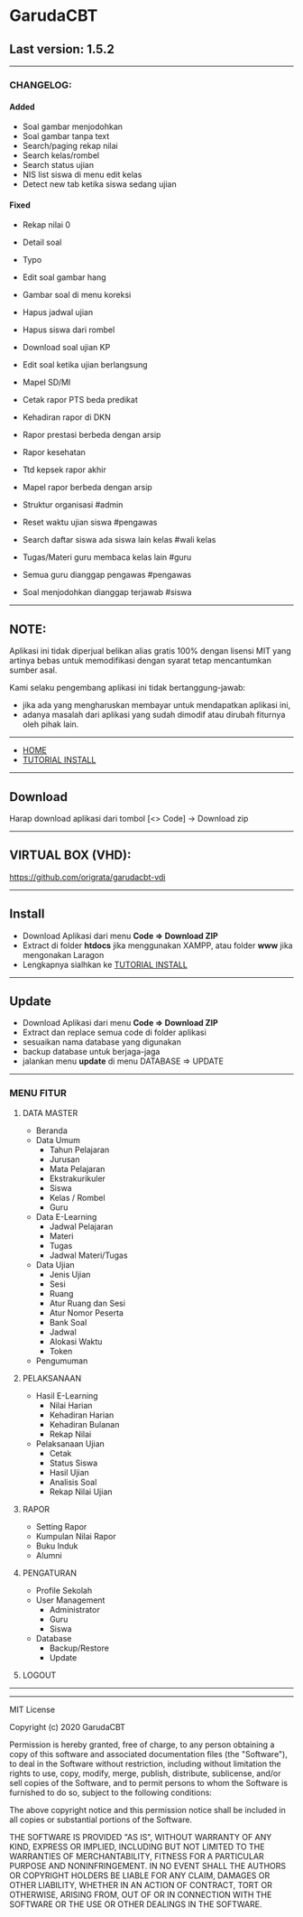 # GarudaCBT
## Last version: 1.5.2

-------------
### CHANGELOG:

#### Added
- Soal gambar menjodohkan
- Soal gambar tanpa text
- Search/paging rekap nilai
- Search kelas/rombel
- Search status ujian
- NIS list siswa di menu edit kelas
- Detect new tab ketika siswa sedang ujian

#### Fixed
- Rekap nilai 0
- Detail soal
- Typo
- Edit soal gambar hang
- Gambar soal di menu koreksi
- Hapus jadwal ujian
- Hapus siswa dari rombel
- Download soal ujian KP
- Edit soal ketika ujian berlangsung
- Mapel SD/MI
- Cetak rapor PTS beda predikat
- Kehadiran rapor di DKN
- Rapor prestasi berbeda dengan arsip
- Rapor kesehatan
- Ttd kepsek rapor akhir
- Mapel rapor berbeda dengan arsip

- Struktur organisasi #admin
- Reset waktu ujian siswa #pengawas
- Search daftar siswa ada siswa lain kelas #wali kelas
- Tugas/Materi guru membaca kelas lain #guru
- Semua guru dianggap pengawas #pengawas
- Soal menjodohkan dianggap terjawab #siswa

___________

## NOTE:
Aplikasi ini tidak diperjual belikan alias gratis 100% dengan lisensi MIT yang artinya bebas untuk memodifikasi dengan syarat tetap mencantumkan sumber asal.

Kami selaku pengembang aplikasi ini tidak bertanggung-jawab:
- jika ada yang mengharuskan membayar untuk mendapatkan aplikasi ini,
- adanya masalah dari aplikasi yang sudah dimodif atau dirubah fiturnya oleh pihak lain.
______________
- [HOME](https://garudacbt.github.io/cbt)
- [TUTORIAL INSTALL](https://github.com/garudacbt/cbt/wiki)

____
## Download
Harap download aplikasi dari tombol [<> Code] -> Download zip

-----
## VIRTUAL BOX (VHD):
https://github.com/origrata/garudacbt-vdi

----
## Install
* Download Aplikasi dari menu **Code => Download ZIP**
* Extract di folder **htdocs** jika menggunakan XAMPP, atau folder **www** jika mengonakan Laragon
* Lengkapnya sialhkan ke [TUTORIAL INSTALL](https://github.com/garudacbt/cbt/wiki)
----
## Update
* Download Aplikasi dari menu **Code => Download ZIP**
* Extract dan replace semua code di folder aplikasi
* sesuaikan nama database yang digunakan
* backup database untuk berjaga-jaga
* jalankan menu **update** di menu DATABASE => UPDATE
______
### MENU FITUR
1. DATA MASTER
    * Beranda
    * Data Umum
        * Tahun Pelajaran
        * Jurusan
        * Mata Pelajaran
        * Ekstrakurikuler
        * Siswa
        * Kelas / Rombel
        * Guru
    * Data E-Learning
        * Jadwal Pelajaran
        * Materi
        * Tugas
        * Jadwal Materi/Tugas
    * Data Ujian
        * Jenis Ujian
        * Sesi
        * Ruang
        * Atur Ruang dan Sesi
        * Atur Nomor Peserta
        * Bank Soal
        * Jadwal
        * Alokasi Waktu
        * Token
    * Pengumuman

2. PELAKSANAAN
    * Hasil E-Learning
        * Nilai Harian
        * Kehadiran Harian
        * Kehadiran Bulanan
        * Rekap Nilai
    * Pelaksanaan Ujian
        * Cetak
        * Status Siswa
        * Hasil Ujian
        * Analisis Soal
        * Rekap Nilai Ujian

3. RAPOR
    * Setting Rapor
    * Kumpulan Nilai Rapor
    * Buku Induk
    * Alumni

4. PENGATURAN
    * Profile Sekolah
    * User Management
        * Administrator
        * Guru
        * Siswa
    * Database
        * Backup/Restore
        * Update

6. LOGOUT
______
______
MIT License

Copyright (c) 2020 GarudaCBT

Permission is hereby granted, free of charge, to any person obtaining a copy
of this software and associated documentation files (the "Software"), to deal
in the Software without restriction, including without limitation the rights
to use, copy, modify, merge, publish, distribute, sublicense, and/or sell
copies of the Software, and to permit persons to whom the Software is
furnished to do so, subject to the following conditions:

The above copyright notice and this permission notice shall be included in all
copies or substantial portions of the Software.

THE SOFTWARE IS PROVIDED "AS IS", WITHOUT WARRANTY OF ANY KIND, EXPRESS OR
IMPLIED, INCLUDING BUT NOT LIMITED TO THE WARRANTIES OF MERCHANTABILITY,
FITNESS FOR A PARTICULAR PURPOSE AND NONINFRINGEMENT. IN NO EVENT SHALL THE
AUTHORS OR COPYRIGHT HOLDERS BE LIABLE FOR ANY CLAIM, DAMAGES OR OTHER
LIABILITY, WHETHER IN AN ACTION OF CONTRACT, TORT OR OTHERWISE, ARISING FROM,
OUT OF OR IN CONNECTION WITH THE SOFTWARE OR THE USE OR OTHER DEALINGS IN THE
SOFTWARE.
